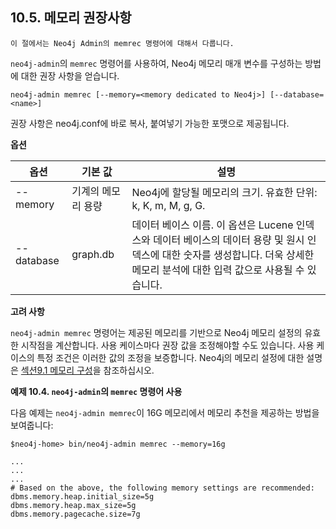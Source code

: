 ## 10.5. 메모리 권장사항

```
이 절에서는 Neo4j Admin의 memrec 명령어에 대해서 다룹니다.
```

```neo4j-admin```의 ```memrec``` 명령어를 사용하여, Neo4j 메모리 매개 변수를 구성하는 방법에 대한 권장 사항을 얻습니다. 

```
neo4j-admin memrec [--memory=<memory dedicated to Neo4j>] [--database=<name>]
```

권장 사항은 neo4j.conf에 바로 복사, 붙여넣기 가능한 포맷으로 제공됩니다.

**옵션**

| 옵션       | 기본 값            | 설명                                                         |
| ---------- | ------------------ | ------------------------------------------------------------ |
| --memory   | 기계의 메모리 용량 | Neo4j에 할당될 메모리의 크기. 유효한 단위: k, K, m, M, g, G. |
| --database | graph.db           | 데이터 베이스 이름. 이 옵션은 Lucene 인덱스와 데이터 베이스의 데이터 용량 및 원시 인덱스에 대한 숫자를 생성합니다. 더욱 상세한 메모리 분석에 대한 입력 값으로 사용될 수 있습니다. |


**고려 사항**

```neo4j-admin memrec``` 명령어는 제공된 메모리를 기반으로 Neo4j 메모리 설정의 유효한 시작점을 계산합니다. 사용 케이스마다 권장 값을 조정해야할 수도 있습니다. 사용 케이스의 특정 조건은 이러한 값의 조정을 보증합니다. Neo4j의 메모리 설정에 대한 설명은 [섹션9.1 메모리 구성](../performance/memory-configuration.md)을 참조하십시오.

**예제 10.4. ```neo4j-admin```의 ```memrec``` 명령어 사용**

다음 예제는 ```neo4j-admin memrec```이 16G 메모리에서 메모리 추천을 제공하는 방법을 보여줍니다:  

```
$neo4j-home> bin/neo4j-admin memrec --memory=16g

...
...
...
# Based on the above, the following memory settings are recommended:
dbms.memory.heap.initial_size=5g
dbms.memory.heap.max_size=5g
dbms.memory.pagecache.size=7g
```
 
